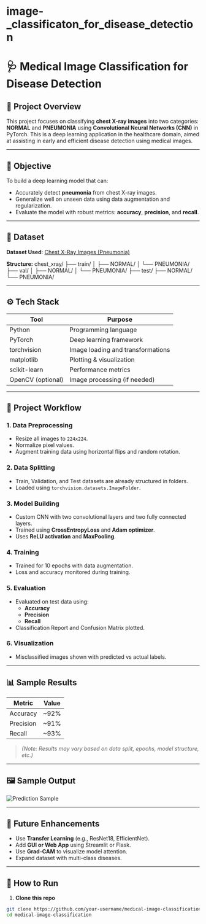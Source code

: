 # image-_classificaton_for_disease_detection
# 🩺 Medical Image Classification for Disease Detection

## 🧠 Project Overview

This project focuses on classifying **chest X-ray images** into two categories: **NORMAL** and **PNEUMONIA** using **Convolutional Neural Networks (CNN)** in PyTorch. This is a deep learning application in the healthcare domain, aimed at assisting in early and efficient disease detection using medical images.

---

## 🎯 Objective

To build a deep learning model that can:
- Accurately detect **pneumonia** from chest X-ray images.
- Generalize well on unseen data using data augmentation and regularization.
- Evaluate the model with robust metrics: **accuracy**, **precision**, and **recall**.

---

## 📁 Dataset

**Dataset Used**: [Chest X-Ray Images (Pneumonia)](https://www.kaggle.com/paultimothymooney/chest-xray-pneumonia)

**Structure:**
chest_xray/
├── train/
│ ├── NORMAL/
│ └── PNEUMONIA/
├── val/
│ ├── NORMAL/
│ └── PNEUMONIA/
├── test/
├── NORMAL/
└── PNEUMONIA/

---

## ⚙️ Tech Stack

| Tool | Purpose |
|------|---------|
| Python | Programming language |
| PyTorch | Deep learning framework |
| torchvision | Image loading and transformations |
| matplotlib | Plotting & visualization |
| scikit-learn | Performance metrics |
| OpenCV (optional) | Image processing (if needed) |

---

## 🧩 Project Workflow

### 1. **Data Preprocessing**
- Resize all images to `224x224`.
- Normalize pixel values.
- Augment training data using horizontal flips and random rotation.

### 2. **Data Splitting**
- Train, Validation, and Test datasets are already structured in folders.
- Loaded using `torchvision.datasets.ImageFolder`.

### 3. **Model Building**
- Custom CNN with two convolutional layers and two fully connected layers.
- Trained using **CrossEntropyLoss** and **Adam optimizer**.
- Uses **ReLU activation** and **MaxPooling**.

### 4. **Training**
- Trained for 10 epochs with data augmentation.
- Loss and accuracy monitored during training.

### 5. **Evaluation**
- Evaluated on test data using:
  - **Accuracy**
  - **Precision**
  - **Recall**
- Classification Report and Confusion Matrix plotted.

### 6. **Visualization**
- Misclassified images shown with predicted vs actual labels.

---

## 📊 Sample Results

| Metric | Value |
|--------|-------|
| Accuracy | ~92% |
| Precision | ~91% |
| Recall | ~93% |

> *(Note: Results may vary based on data split, epochs, model structure, etc.)*

---

## 🖼️ Sample Output

![Prediction Sample](sample_output.png)

---

## 🚀 Future Enhancements

- Use **Transfer Learning** (e.g., ResNet18, EfficientNet).
- Add **GUI or Web App** using Streamlit or Flask.
- Use **Grad-CAM** to visualize model attention.
- Expand dataset with multi-class diseases.

---

## 📌 How to Run

1. **Clone this repo**
```bash
git clone https://github.com/your-username/medical-image-classification.git
cd medical-image-classification
